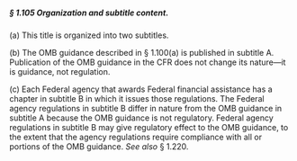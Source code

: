 ##### § 1.105 Organization and subtitle content. #####

(a) This title is organized into two subtitles.

(b) The OMB guidance described in § 1.100(a) is published in subtitle A. Publication of the OMB guidance in the CFR does not change its nature—it is guidance, not regulation.

(c) Each Federal agency that awards Federal financial assistance has a chapter in subtitle B in which it issues those regulations. The Federal agency regulations in subtitle B differ in nature from the OMB guidance in subtitle A because the OMB guidance is not regulatory. Federal agency regulations in subtitle B may give regulatory effect to the OMB guidance, to the extent that the agency regulations require compliance with all or portions of the OMB guidance. *See also* § 1.220.